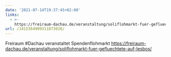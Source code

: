 ```yaml
---
date: '2021-07-14T19:37:45+02:00'
links:
  - >-
    https://freiraum-dachau.de/veranstaltung/soliflohmarkt-fuer-gefluechtete-auf-lesbos/
url: /1415364909311873028/
---
```

Freiraum #Dachau veranstaltet Spendenflohmarkt https://freiraum-dachau.de/veranstaltung/soliflohmarkt-fuer-gefluechtete-auf-lesbos/

